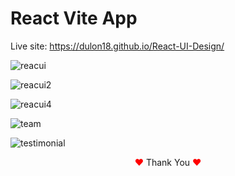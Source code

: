# React Vite App
Live site: https://dulon18.github.io/React-UI-Design/

![reacui](https://github.com/Dulon18/React-UI-Design/assets/80118217/5f0102ae-687d-4caa-88e5-180318725a22)


![reacui2](https://github.com/Dulon18/React-UI-Design/assets/80118217/e15b5e69-c967-4efa-a5dc-489c03be064d)

![reacui4](https://github.com/Dulon18/React-UI-Design/assets/80118217/9de92ca0-9197-4fa6-9c21-7edfca9ac134)

![team](https://github.com/Dulon18/React-UI-Design/assets/80118217/68dc4f06-4f47-416f-8d93-a3d85d669dce)

![testimonial](https://github.com/Dulon18/React-UI-Design/assets/80118217/cdcbd70d-f827-477f-aa42-cc0577597c9c)



<p align="center"><span style="color: red;">&hearts;</span> Thank You <span style="color: red;">&hearts;</span></p>
